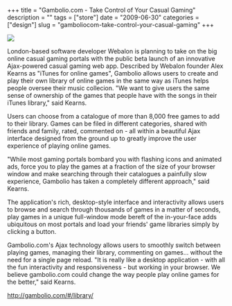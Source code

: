 +++
title = "Gambolio.com - Take Control of Your Casual Gaming"
description = ""
tags = ["store"]
date = "2009-06-30"
categories = ["design"]
slug = "gamboliocom-take-control-your-casual-gaming"
+++


 

  <div id="screens-thumbs" class="clearfix">
    <div class="txt-center" id="design-submission"><a href="http://gambolio.com/#/library/"><img id='bluga-thumbnail-1778' class='bluga-thumbnail large' src='//media.konigi.com/bluga/
wt4a4a0f3e286ad_0.jpg'/></a></div>  
  </div>   
<p>London-based software developer Webalon is planning to take on the big online casual gaming portals with the public beta launch of an innovative Ajax-powered casual gaming web app. Described by Webalon founder Alex Kearns as "iTunes for online games", Gambolio allows users to create and play their own library of online games in the same way as iTunes helps people oversee their music collecion. "We want to give users the same sense of ownership of the games that people have with the songs in their iTunes library," said Kearns.</p>
<p>Users can choose from a catalogue of more than 8,000 free games to add to their library. Games can be filed in different categories, shared with friends and family, rated, commented on - all within a beautiful Ajax interface designed from the ground up to greatly improve the user experience of playing online games.</p>
<p>"While most gaming portals bombard you with flashing icons and animated ads, force you to play the games at a fraction of the size of your browser window and make searching through their catalogues a painfully slow experience, Gambolio has taken a completely different approach," said Kearns.</p>
<p>The application's rich, desktop-style interface and interactivity allows users to browse and search through thousands of games in a matter of seconds, play games in a unique full-window mode bereft of the in-your-face adds ubiquitous on most portals and load your friends' game libraries simply by clicking a button. </p>
<p>Gambolio.com's Ajax technology allows users to smoothly switch between playing games, managing their library, commenting on games... without the need for a single page reload. "It is really like a desktop application - with all the fun interactivity and responsiveness - but working in your browser. We believe gambolio.com could change the way people play online games for the better," said Kearns.</p>
<p><a href="http://gambolio.com/#/library/">http://gambolio.com/#/library/</a></p>




